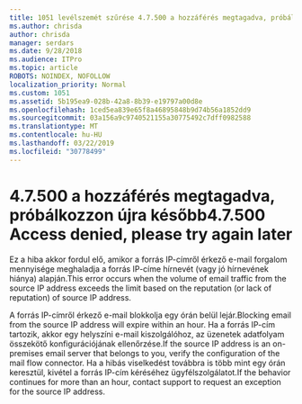 ```yaml
---
title: 1051 levélszemét szűrése 4.7.500 a hozzáférés megtagadva, próbálja meg később újra
ms.author: chrisda
author: chrisda
manager: serdars
ms.date: 9/28/2018
ms.audience: ITPro
ms.topic: article
ROBOTS: NOINDEX, NOFOLLOW
localization_priority: Normal
ms.custom: 1051
ms.assetid: 5b195ea9-028b-42a8-8b39-e19797a00d8e
ms.openlocfilehash: 1ced5ea839e65f8a46895848b9d74b56a1852dd9
ms.sourcegitcommit: 03a156a9c9740521155a30775492c7dff0982588
ms.translationtype: MT
ms.contentlocale: hu-HU
ms.lasthandoff: 03/22/2019
ms.locfileid: "30778499"
---
```

# <a name="47500-access-denied-please-try-again-later"></a><span data-ttu-id="20427-102">4.7.500 a hozzáférés megtagadva, próbálkozzon újra később</span><span class="sxs-lookup"><span data-stu-id="20427-102">4.7.500 Access denied, please try again later</span></span>

<span data-ttu-id="20427-103">Ez a hiba akkor fordul elő, amikor a forrás IP-címről érkező e-mail forgalom mennyisége meghaladja a forrás IP-címe hírnevét (vagy jó hírnevének hiánya) alapján.</span><span class="sxs-lookup"><span data-stu-id="20427-103">This error occurs when the volume of email traffic from the source IP address exceeds the limit based on the reputation (or lack of reputation) of source IP address.</span></span>
  
<span data-ttu-id="20427-104">A forrás IP-címről érkező e-mail blokkolja egy órán belül lejár.</span><span class="sxs-lookup"><span data-stu-id="20427-104">Blocking email from the source IP address will expire within an hour.</span></span> <span data-ttu-id="20427-105">Ha a forrás IP-cím tartozik, akkor egy helyszíni e-mail kiszolgálóhoz, az üzenetek adatfolyam összekötő konfigurációjának ellenőrzése.</span><span class="sxs-lookup"><span data-stu-id="20427-105">If the source IP address is an on-premises email server that belongs to you, verify the configuration of the mail flow connector.</span></span> <span data-ttu-id="20427-106">Ha a hibás viselkedést továbbra is több mint egy órán keresztül, kivétel a forrás IP-cím kéréséhez ügyfélszolgálatot.</span><span class="sxs-lookup"><span data-stu-id="20427-106">If the behavior continues for more than an hour, contact support to request an exception for the source IP address.</span></span>
  

